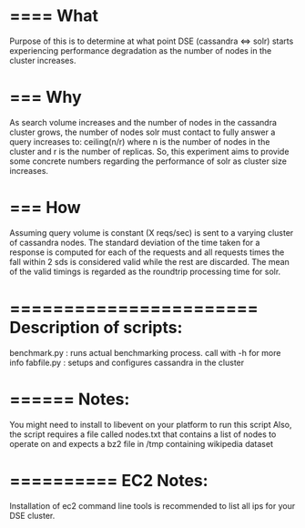 ====
What
====

Purpose of this is to determine at what point DSE (cassandra <=> solr) starts
experiencing performance degradation as the number of nodes in the cluster
increases. 

===
Why
===
As search volume increases and the number of nodes in the cassandra cluster
grows, the number of nodes solr must contact to fully answer a query increases
to:
                     ceiling(n/r) 
where n is the number of nodes in the cluster and r is the number of replicas.
So, this experiment aims to provide some concrete numbers regarding the
performance of solr as cluster size increases.

===
How
===
Assuming query volume is constant (X reqs/sec) is sent to a varying cluster of
cassandra nodes. The standard deviation of the time taken for a response is
computed for each of the requests and all requests times the fall within 2 sds
is considered valid while the rest are discarded. The mean of the valid timings
is regarded as the roundtrip processing time for solr.

=======================
Description of scripts:
=======================
benchmark.py : runs actual benchmarking process. call with -h for more info
fabfile.py : setups and configures cassandra in the cluster

======
Notes:
======
You might need to install to libevent on your platform to run this script
Also, the script requires a file called nodes.txt that contains a list of nodes
to operate on and expects a bz2 file in /tmp containing wikipedia dataset

==========
EC2 Notes:
==========
Installation of ec2 command line tools is recommended to list all ips for your DSE cluster.
